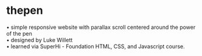 # thepen
• simple responsive website with parallax scroll centered around the power of the pen <br>
• designed by Luke Willett <br>
• learned via SuperHi - Foundation HTML, CSS, and Javascript course.  <br>

